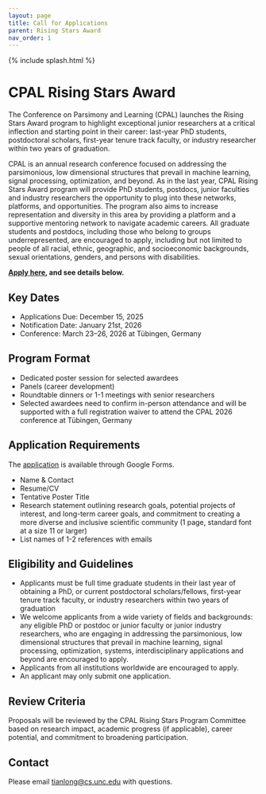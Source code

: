 ```yaml
---
layout: page
title: Call for Applications
parent: Rising Stars Award
nav_order: 1
---
```


{% include splash.html %}

# CPAL Rising Stars Award

The Conference on Parsimony and Learning (CPAL) launches the Rising Stars Award
program to highlight exceptional junior researchers at a critical inflection and
starting point in their career: last-year PhD students, postdoctoral scholars,
first-year tenure track faculty, or industry researcher within two years of
graduation.

CPAL is an annual research conference focused on addressing the parsimonious,
low dimensional structures that prevail in machine learning, signal processing,
optimization, and beyond. As in the last year, CPAL Rising Stars Award program
will provide PhD students, postdocs, junior faculties and industry researchers
the opportunity to plug into these networks, platforms, and opportunities. The
program also aims to increase representation and diversity in this area by
providing a platform and a supportive mentoring network to navigate academic
careers. All graduate students and postdocs, including those who belong to
groups underrepresented, are encouraged to apply, including but not limited to
people of all racial, ethnic, geographic, and socioeconomic backgrounds, sexual
orientations, genders, and persons with disabilities.

**[Apply here](https://docs.google.com/forms/d/e/1FAIpQLSfD6JeJA98csGOzQPZkg_3qGMngz3LWG16RsQBKEKZMQisDhg/viewform), and see details below.**

## Key Dates

- Applications Due: December 15, 2025
- Notification Date: January 21st, 2026
- Conference: March 23–26, 2026 at Tübingen, Germany

## Program Format

- Dedicated poster session for selected awardees
- Panels (career development)
- Roundtable dinners or 1-1 meetings with senior researchers
- Selected awardees need to confirm in-person attendance and will be supported
  with a full registration waiver to attend the CPAL 2026 conference at Tübingen,
  Germany

## Application Requirements

The [application](https://docs.google.com/forms/d/e/1FAIpQLSfD6JeJA98csGOzQPZkg_3qGMngz3LWG16RsQBKEKZMQisDhg/viewform) is available through Google Forms.
- Name & Contact
- Resume/CV
- Tentative Poster Title
- Research statement outlining research goals, potential projects of interest,
  and long-term career goals, and commitment to creating a more diverse and
  inclusive scientific community (1 page, standard font at a size 11 or larger)
- List names of 1-2 references with emails

## Eligibility and Guidelines

- Applicants must be full time graduate students in their last year of
  obtaining a PhD, or current postdoctoral scholars/fellows, first-year tenure
  track faculty, or industry researchers within two years of graduation
- We welcome applicants from a wide variety of fields and backgrounds: any
  eligible PhD or postdoc or junior faculty or junior industry researchers, who
  are engaging in addressing the parsimonious, low dimensional structures that
  prevail in machine learning, signal processing, optimization, systems,
  interdisciplinary applications and beyond are encouraged to apply.
- Applicants from all institutions worldwide are encouraged to apply.
- An applicant may only submit one application.

## Review Criteria

Proposals will be reviewed by the CPAL Rising Stars Program Committee based on
research impact, academic progress (if applicable), career potential, and
commitment to broadening participation.

## Contact

Please email [tianlong@cs.unc.edu](mailto:tianlong@cs.unc.edu) with questions.

